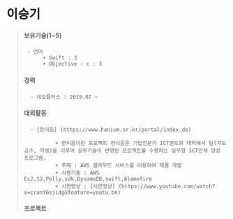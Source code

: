 이승기
=====


> #### 보유기술(1~5)
>    
>      - 언어  
>        	+ Swift : 3  
>         	+ Objective - c : 3
>             	
>
>
> #### 경력
>	
>       - 네오플러스 : 2019.07 ~ 	 
>
>
>
> #### 대외활동
>
>       - [한이음] (https://www.hanium.or.kr/portal/index.do)
>		
>             	+ 한이음이란 프로젝트 한이음은 기업전문가 ICT멘토와 대학에서 팀(지도교수, 학생)을 이루어 실무기술이 반영된 프로젝트를 수행하는 실무형 ICT인재 양성 프로그램.
>             	+ 주제 : AWS 클라우드 서비스를 이용하여 제품 개발
>             	+ 사용기술 : AWS Ec2,S3,Polly,sdk,DynamoDB,swift,Alamofire
>             	+ 시연영상 : [시연영상] (https://www.youtube.com/watch?v=cranY6sji4g&feature=youtu.be)
> 
> #### 프로젝트
>
>
>



